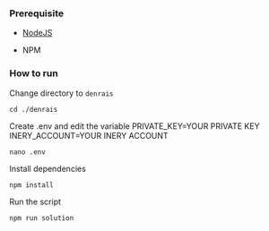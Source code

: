 ### Prerequisite

- [NodeJS](https://nodejs.org/en/)

- NPM



### How to run

Change directory to ```denrais```

```shell
cd ./denrais
```

Create .env and edit the variable
PRIVATE_KEY=YOUR PRIVATE KEY
INERY_ACCOUNT=YOUR INERY ACCOUNT

```shell
nano .env
```

Install dependencies

```shell
npm install
```

Run the script

```
npm run solution
```
